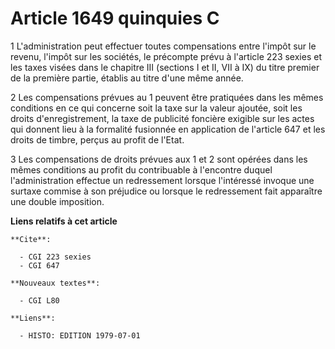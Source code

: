 # Article 1649 quinquies C

1  L'administration peut effectuer toutes compensations entre l'impôt sur le revenu, l'impôt sur les sociétés, le précompte
prévu à l'article 223 sexies et les taxes visées dans le chapitre III (sections I et II, VII à IX) du titre premier de la
première partie, établis au titre d'une même année.

2  Les compensations prévues au 1 peuvent être pratiquées dans les mêmes conditions en ce qui concerne soit la taxe sur la
valeur ajoutée, soit les droits d'enregistrement, la taxe de publicité foncière exigible sur les actes qui donnent lieu à la
formalité fusionnée en application de l'article 647 et les droits de timbre, perçus au profit de l'Etat.

3  Les compensations de droits prévues aux 1 et 2 sont opérées dans les mêmes conditions au profit du contribuable à
l'encontre duquel l'administration effectue un redressement lorsque l'intéressé invoque une surtaxe commise à son préjudice
ou lorsque le redressement fait apparaître une double imposition.

**Liens relatifs à cet article**

	**Cite**:

	  - CGI 223 sexies
	  - CGI 647

	**Nouveaux textes**:

	  - CGI L80

	**Liens**:

	  - HISTO: EDITION 1979-07-01
